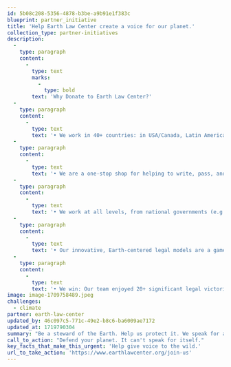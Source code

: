 ```yaml
---
id: 5b08c208-5356-4878-b3be-a9b91e1f383c
blueprint: partner_initiative
title: 'Help Earth Law Center create a voice for our planet.'
collection_type: partner-initiatives
description:
  -
    type: paragraph
    content:
      -
        type: text
        marks:
          -
            type: bold
        text: 'Why Donate to Earth Law Center?'
  -
    type: paragraph
    content:
      -
        type: text
        text: '• We work in 40+ countries: in USA/Canada, Latin America, Europe, Africa, and Oceania.'
  -
    type: paragraph
    content:
      -
        type: text
        text: '• We are a one-stop shop for helping to write, pass, and enforce Earth-centered laws.'
  -
    type: paragraph
    content:
      -
        type: text
        text: '• We work at all levels, from national governments (e.g., Panama) to sovereign Indigenous Peoples to local communities.'
  -
    type: paragraph
    content:
      -
        type: text
        text: '• Our innovative, Earth-centered legal models are a game changer for the planet.'
  -
    type: paragraph
    content:
      -
        type: text
        text: '• We win: Our team enjoyed 20+ significant legal victories last year alone.'
image: image-1709758489.jpeg
challenges:
  - climate
partner: earth-law-center
updated_by: 46c097c5-771c-49e2-b8c6-ba6009ae7172
updated_at: 1719790304
summary: "Be a steward of the Earth. Help us protect it. We speak for an environment that can't speak for itself. Your support pays for a dream team of Earth lawyers to defend Nature in the United States and internationally through cutting edge-legal movements, including the Rights of Nature."
call_to_action: "Defend your planet. It can't speak for itself."
key_facts_that_make_this_urgent: 'Help give voice to the wild.'
url_to_take_action: 'https://www.earthlawcenter.org/join-us'
---
```

